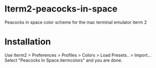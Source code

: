 # Iterm2-peacocks-in-space
Peacocks in space color scheme for the mac terminal emulator iterm 2

# Installation
Use Iterm2 > Preferences > Profiles > Colors > Load Presets.. > Import...
Select "Peacocks In Space.itermcolors" and you are done.

